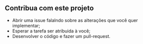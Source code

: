## Contribua com este projeto
- Abrir uma issue falalndo sobre as alterações que você quer implementar;
- Esperar a tarefa ser atribuida à você;
- Desenvolver o código e fazer um pull-request.
